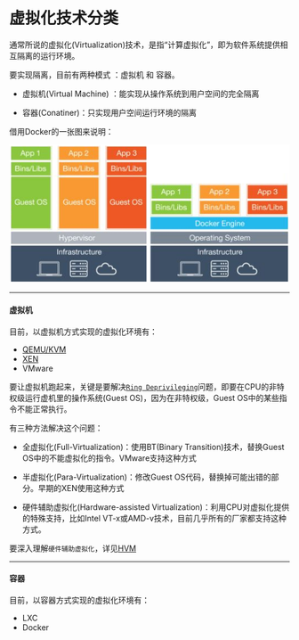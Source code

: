 # 虚拟化技术分类

通常所说的虚拟化(Virtualization)技术，是指“计算虚拟化”，即为软件系统提供相互隔离的运行环境。

要实现隔离，目前有两种模式 ：虚拟机 和 容器。

+ 虚拟机(Virtual Machine) ：能实现从操作系统到用户空间的完全隔离

+ 容器(Conatiner)：只实现用户空间运行环境的隔离

借用Docker的一张图来说明：

![虚拟机与容器对比](./imgs/vm_container.png)

--------------------
#### 虚拟机

目前，以虚拟机方式实现的虚拟化环境有：

+ [QEMU/KVM](KVM.md)
+ [XEN](XEN.md)
+ VMware

要让虚拟机跑起来，关键是要解决[`Ring Deprivileging`](ring_deprivileging.md)问题，即要在CPU的非特权级运行虚机里的操作系统(Guest OS)，因为在非特权级，Guest OS中的某些指令不能正常执行。

有三种方法解决这个问题：

+ 全虚拟化(Full-Virtualization)：使用BT(Binary Transition)技术，替换Guest OS中的不能虚拟化的指令。VMware支持这种方式

+ 半虚拟化(Para-Virtualization)：修改Guest OS代码，替换掉可能出错的部分。早期的XEN使用这种方式

+ 硬件辅助虚拟化(Hardware-assisted Virtualization)：利用CPU对虚拟化提供的特殊支持，比如Intel VT-x或AMD-v技术，目前几乎所有的厂家都支持这种方式。

要深入理解`硬件辅助虚拟化`，详见[HVM](HVM.md)

--------------------
#### 容器

目前，以容器方式实现的虚拟化环境有：

+ LXC
+ Docker

